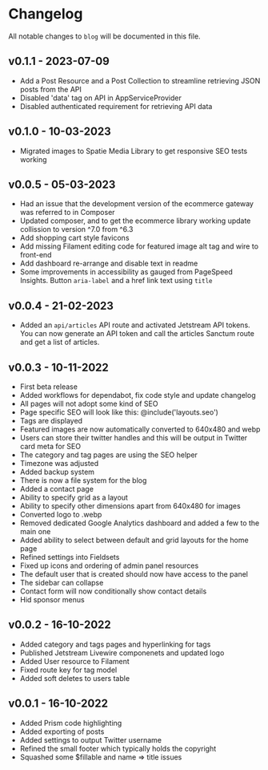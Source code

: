 # Changelog

All notable changes to `blog` will be documented in this file.

## v0.1.1 - 2023-07-09

- Add a Post Resource and a Post Collection to streamline retrieving JSON posts from the API
- Disabled 'data' tag on API in AppServiceProvider
- Disabled authenticated requirement for retrieving API data

## v0.1.0 - 10-03-2023

- Migrated images to Spatie Media Library to get responsive SEO tests working

## v0.0.5 - 05-03-2023

- Had an issue that the development version of the ecommerce gateway was referred to in Composer
- Updated composer, and to get the ecommerce library working update collission to version ^7.0 from ^6.3
- Add shopping cart style favicons
- Add missing Filament editing code for featured image alt tag and wire to front-end
- Add dashboard re-arrange and disable text in readme
- Some improvements in accessibility as gauged from PageSpeed Insights. Button `aria-label` and a href link text using `title`

## v0.0.4 - 21-02-2023

- Added an `api/articles` API route and activated Jetstream API tokens. You can now generate an API token and call the articles Sanctum route and get a list of articles.

## v0.0.3 - 10-11-2022

- First beta release
- Added workflows for dependabot, fix code style and update changelog
- All pages will not adopt some kind of SEO
- Page specific SEO will look like this: @include('layouts.seo')
- Tags are displayed
- Featured images are now automatically converted to 640x480 and webp
- Users can store their twitter handles and this will be output in Twitter card meta for SEO
- The category and tag pages are using the SEO helper
- Timezone was adjusted
- Added backup system
- There is now a file system for the blog
- Added a contact page
- Ability to specify grid as a layout
- Ability to specify other dimensions apart from 640x480 for images
- Converted logo to .webp
- Removed dedicated Google Analytics dashboard and added a few to the main one
- Added ability to select between default and grid layouts for the home page
- Refined settings into Fieldsets
- Fixed up icons and ordering of admin panel resources
- The default user that is created should now have access to the panel
- The sidebar can collapse
- Contact form will now conditionally show contact details
- Hid sponsor menus


## v0.0.2 - 16-10-2022

- Added category and tags pages and hyperlinking for tags
- Published Jetstream Livewire componenets and updated logo
- Added User resource to Filament
- Fixed route key for tag model
- Added soft deletes to users table

## v0.0.1 - 16-10-2022

- Added Prism code highlighting
- Added exporting of posts
- Added settings to output Twitter username
- Refined the small footer which typically holds the copyright
- Squashed some $fillable and name => title issues

